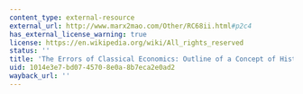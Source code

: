 ```yaml
---
content_type: external-resource
external_url: http://www.marx2mao.com/Other/RC68ii.html#p2c4
has_external_license_warning: true
license: https://en.wikipedia.org/wiki/All_rights_reserved
status: ''
title: 'The Errors of Classical Economics: Outline of a Concept of Historical Time'
uid: 1014e3e7-bd07-4570-8e0a-8b7eca2e0ad2
wayback_url: ''
---
```

